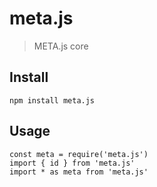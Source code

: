 # meta.js

> META.js core

## Install
```
npm install meta.js
```

## Usage
```
const meta = require('meta.js')
import { id } from 'meta.js'
import * as meta from 'meta.js'
```
